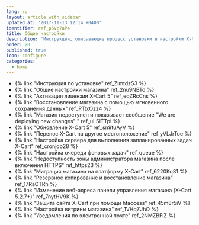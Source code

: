 ```yaml
---
lang: ru
layout: article_with_sidebar
updated_at: '2017-11-13 12:14 +0400'
identifier: ref_p5Vc7aP4
title: Общие настройки
description: 'Инструкции, описывающие процесс установки и настройки X-Cart'
order: 20
published: true
icon: configure
categories:
  - home
---
```

* {% link "Инструкция по установке" ref_ZlmtdzS3 %}
* {% link "Общие настройки магазина" ref_2nu9NBTd %}
* {% link "Активация лицензии X-Cart 5" ref_eqZRcCns %}
* {% link "Восстановление магазина с помощью мгновенного сохранения данных" ref_PTtxOzz4 %}
* {% link "Магазин недоступен и показывает сообщение "We are deploying new changes" " ref_uLSlTTpi %}
* {% link "Обновление X-Cart 5" ref_sn9tuAyV %}
* {% link "Перенос X-Cart на другое местоположение" ref_yVLJrToe %}
* {% link "Настройка сервера для выполнения запланированных задач X-Cart" ref_cronjob28 %}
* {% link "Настройка очереди фоновых задач" ref_queue %}
* {% link "Недоступность зоны администратора магазина после включения HTTPS" ref_https23 %}
* {% link "Миграция магазина на платформу X-Cart" ref_6220Kq81 %}
* {% link "Резервное копирование и восстановление магазина" ref_17RaOTRh %}
* {% link "Изменение веб-адреса панели управления магазина (X-Cart 5.2.7+)" ref_7nytHV9K %}
* {% link "Защита сайта X-Cart при помощи htaccess" ref_45m8r5iV %}
* {% link "Настройка витрины магазина" ref_1VHqZJhO %}
* {% link "Уведомления по электронной почте" ref_2NMZBFiZ %}